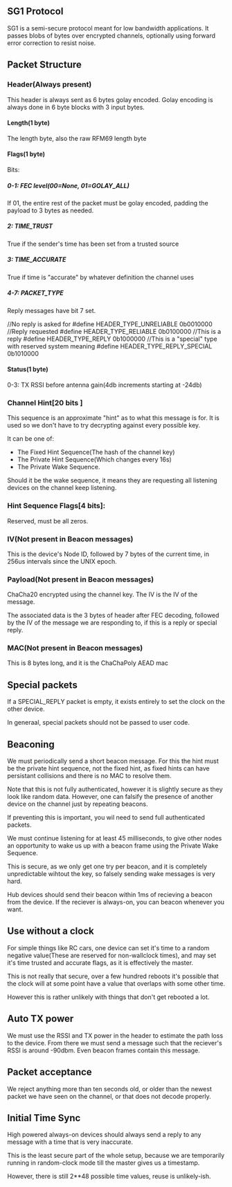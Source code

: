 ## SG1 Protocol

SG1 is a semi-secure protocol meant for low bandwidth applications. It passes
blobs of bytes over encrypted channels, optionally using forward error correction to
resist noise.


## Packet Structure


### Header(Always present)

This header is always sent as 6 bytes golay encoded. Golay encoding is always done in 6 byte blocks with 3 input bytes.

#### Length(1 byte)
The length byte, also the raw RFM69 length byte

#### Flags(1 byte)
Bits:
##### 0-1: FEC level(00=None, 01=GOLAY_ALL)
If 01, the entire rest of the packet must be golay encoded, padding the payload to 3 bytes as needed.

##### 2: TIME_TRUST
True if the sender's time has been set from a trusted source
##### 3: TIME_ACCURATE
True if time is "accurate" by whatever definition the channel uses


##### 4-7: PACKET_TYPE
Reply messages have bit 7 set.

//No reply is asked for
#define HEADER_TYPE_UNRELIABLE    0b0010000
//Reply requested
#define HEADER_TYPE_RELIABLE      0b0100000
//This is a reply
#define HEADER_TYPE_REPLY         0b1000000
//This is a "special" type with reserved system meaning
#define HEADER_TYPE_REPLY_SPECIAL 0b1010000


#### Status(1 byte)
0-3: TX RSSI before antenna gain(4db increments starting at -24db)

### Channel Hint[20 bits ]

This sequence is an approximate "hint" as to what this message is for.
It is used so we don't have to try decrypting against every possible key.

It can be one of:

* The Fixed Hint Sequence(The hash of the channel key)
* The Private Hint Sequence(Which changes every 16s)
* The Private Wake Sequence.

Should it be the wake sequence, it means they are requesting all listening devices on the channel keep listening.

### Hint Sequence Flags[4 bits]:
Reserved, must be all zeros.

### IV(Not present in Beacon messages)
This is the device's Node ID, followed by 7 bytes of the current time, in 256us intervals since the UNIX epoch.




### Payload(Not present in Beacon messages)
ChaCha20 encrypted using the channel key. The IV is the IV of the message.

The associated data is the 3 bytes of header after FEC decoding, followed by the IV of the message we are responding to, if this is a reply or special reply.



### MAC(Not present in Beacon messages)
This is 8 bytes long, and it is the ChaChaPoly AEAD mac

## Special packets

If a SPECIAL_REPLY packet is empty, it exists entirely to set the clock
on the other device.

In generaal, special packets should not be passed to user code.

## Beaconing

We must periodically send a short beacon message. For this the hint must be the private hint sequence, not the fixed hint, as fixed hints can have persistant collisions and there is no MAC to resolve them.

Note that this is not fully authenticated, however it is slightly secure as they look like random data. However, one can falsify the presence of another device
on the channel just by repeating beacons.

If preventing this is important, you wil need to send full authenticated packets.


We must continue listening for at least 45 milliseconds, to give other nodes an opportunity to wake us up with a beacon frame using the Private Wake Sequence.

This is secure, as we only get one try per beacon, and it is completely unpredictable wihtout the key, so falsely sending wake messages is very hard.

Hub devices should send their beacon within 1ms of recieving a beacon from the device. If the reciever is always-on, you can beacon whenever you want.


## Use without a clock

For simple things like RC cars, one device can set it's time to a random negative value(These are reserved for non-wallclock times), and may set it's time trusted and
accurate flags, as it is effectively the master.

This is not really that secure, over a few hundred reboots it's possible that
the clock will at some point have a value that overlaps with some other time.

However this is rather unlikely with things that don't get rebooted a lot.


## Auto TX power

We must use the RSSI and TX power in the header to estimate the path loss to the device. From there we must send a message such that the reciever's RSSI is around -90dbm. Even beacon frames contain this message.


## Packet acceptance

We reject anything more than ten seconds old, or older than the newest packet we have seen on the channel, or that does not decode properly.

## Initial Time Sync

High powered always-on devices should always send a reply to any message with a time that is very inaccurate.

This is the least secure part of the whole setup, because we are temporarily running
in random-clock mode till the master gives us a timestamp.

However, there is still 2**48 possible time values, reuse is unlikely-ish.
